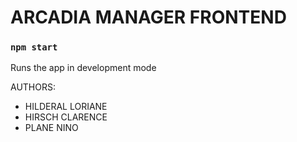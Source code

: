 # ARCADIA MANAGER FRONTEND

### `npm start`
Runs the app in development mode

AUTHORS:
- HILDERAL LORIANE
- HIRSCH CLARENCE
- PLANE NINO